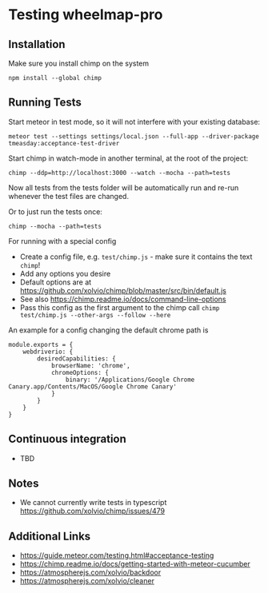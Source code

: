 
# Testing wheelmap-pro

## Installation

Make sure you install chimp on the system 

    npm install --global chimp
    
## Running Tests

Start meteor in test mode, so it will not interfere with your existing database:
    
    meteor test --settings settings/local.json --full-app --driver-package tmeasday:acceptance-test-driver

Start chimp in watch-mode in another terminal, at the root of the project:
    
    chimp --ddp=http://localhost:3000 --watch --mocha --path=tests    

Now all tests from the tests folder will be automatically run and re-run whenever the test files are changed.    

Or to just run the tests once:

    chimp --mocha --path=tests    

For running with a special config

- Create a config file, e.g. `test/chimp.js` - make sure it contains the text `chimp`!
- Add any options you desire
- Default options are at https://github.com/xolvio/chimp/blob/master/src/bin/default.js
- See also https://chimp.readme.io/docs/command-line-options
- Pass this config as the first argument to the chimp call
    `chimp test/chimp.js --other-args --follow --here`

An example for a config changing the default chrome path is

    module.exports = {
        webdriverio: {
            desiredCapabilities: {
                browserName: 'chrome',
                chromeOptions: {
                    binary: '/Applications/Google Chrome Canary.app/Contents/MacOS/Google Chrome Canary'
                }
            }
        }
    }    


## Continuous integration

- TBD

## Notes

- We cannot currently write tests in typescript
  https://github.com/xolvio/chimp/issues/479

## Additional Links

- https://guide.meteor.com/testing.html#acceptance-testing
- https://chimp.readme.io/docs/getting-started-with-meteor-cucumber
- https://atmospherejs.com/xolvio/backdoor
- https://atmospherejs.com/xolvio/cleaner
